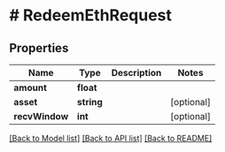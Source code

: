 # # RedeemEthRequest

## Properties

Name | Type | Description | Notes
------------ | ------------- | ------------- | -------------
**amount** | **float** |  |
**asset** | **string** |  | [optional]
**recvWindow** | **int** |  | [optional]

[[Back to Model list]](../../README.md#models) [[Back to API list]](../../README.md#endpoints) [[Back to README]](../../README.md)
